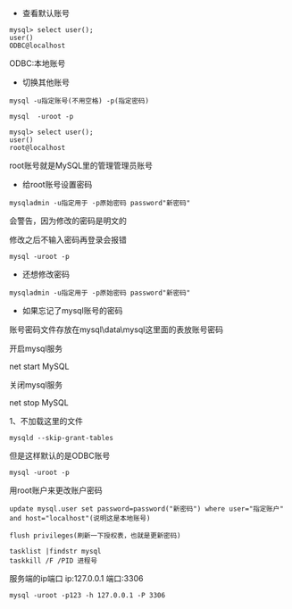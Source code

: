 
* 查看默认账号

```
mysql> select user();
user()
ODBC@localhost
```
ODBC:本地账号

* 切换其他账号

```
mysql -u指定账号(不用空格) -p(指定密码)
```

```
mysql  -uroot -p
```

```
mysql> select user();
user()
root@localhost
```
root账号就是MySQL里的管理管理员账号

* 给root账号设置密码

```
mysqladmin -u指定用于 -p原始密码 password"新密码"
```
会警告，因为修改的密码是明文的

修改之后不输入密码再登录会报错

```
mysql -uroot -p
```

* 还想修改密码

```
mysqladmin -u指定用于 -p原始密码 password"新密码"
```

* 如果忘记了mysql账号的密码

账号密码文件存放在mysql\\data\\mysql这里面的表放账号密码

开启mysql服务

net start MySQL

关闭mysql服务

net stop MySQL


1、不加载这里的文件

```
mysqld --skip-grant-tables
```
但是这样默认的是ODBC账号


```
mysql -uroot -p
```

用root账户来更改账户密码

```
update mysql.user set password=password("新密码") where user="指定账户" and host="localhost"(说明这是本地账号)

flush privileges(刷新一下授权表，也就是更新密码)
```


```
tasklist |findstr mysql
taskkill /F /PID 进程号
```

服务端的ip端口
ip:127.0.0.1
端口:3306
```
mysql -uroot -p123 -h 127.0.0.1 -P 3306
```


```
```
